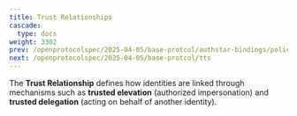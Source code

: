 ```yaml
---
title: Trust Relationships
cascade:
  type: docs
weight: 3302
prev: /openprotocolspec/2025-04-05/base-protcol/authstar-bindings/policy-bindings
next: /openprotocolspec/2025-04-05/base-protcol/tts
---
```


The **Trust Relationship** defines how identities are linked through mechanisms such as **trusted elevation** (authorized impersonation) and **trusted delegation** (acting on behalf of another identity).
